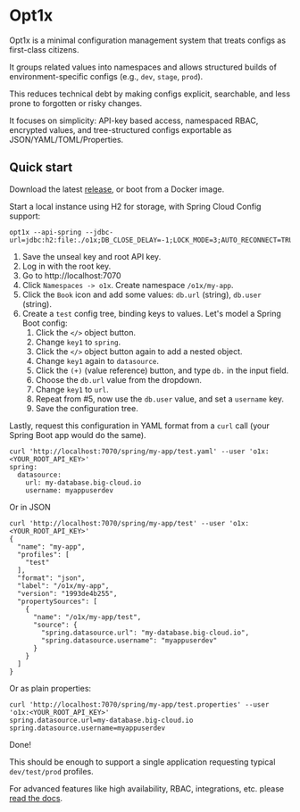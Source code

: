 # Opt1x

Opt1x is a minimal configuration management system that treats configs as first-class citizens.

It groups related values into namespaces and allows structured builds of environment-specific configs (e.g., `dev`, `stage`, `prod`). 

This reduces technical debt by making configs explicit, searchable, and less prone to forgotten or risky changes.

It focuses on simplicity: API-key based access, namespaced RBAC, encrypted values, and tree-structured configs exportable as JSON/YAML/TOML/Properties.

## Quick start

Download the latest [release](https://github.com/vaccovecrana/opt1x/releases), or boot from a Docker image.

Start a local instance using H2 for storage, with Spring Cloud Config support:

```
opt1x --api-spring --jdbc-url=jdbc:h2:file:./o1x;DB_CLOSE_DELAY=-1;LOCK_MODE=3;AUTO_RECONNECT=TRUE
```

1. Save the unseal key and root API key.
2. Log in with the root key.
3. Go to http://localhost:7070
4. Click `Namespaces -> o1x`. Create namespace `/o1x/my-app`.
5. Click the `Book` icon and add some values: `db.url` (string), `db.user` (string).
6. Create a `test` config tree, binding keys to values. Let's model a Spring Boot config:
   1. Click the `</>` object button.
   2. Change `key1`  to `spring`.
   3. Click the `</>` object button again to add a nested object.
   4. Change `key1` again to `datasource`.
   5. Click the `(+)` (value reference) button, and type `db.` in the input field.
   6. Choose the `db.url` value from the dropdown.
   7. Change `key1` to `url`.
   8. Repeat from #5, now use the `db.user` value, and set a `username` key.
   9. Save the configuration tree.

Lastly, request this configuration in YAML format from a `curl` call (your Spring Boot app would do the same).

```
curl 'http://localhost:7070/spring/my-app/test.yaml' --user 'o1x:<YOUR_ROOT_API_KEY>'
spring:
  datasource:
    url: my-database.big-cloud.io
    username: myappuserdev
```

Or in JSON

```
curl 'http://localhost:7070/spring/my-app/test' --user 'o1x:<YOUR_ROOT_API_KEY>'
{
  "name": "my-app",
  "profiles": [
    "test"
  ],
  "format": "json",
  "label": "/o1x/my-app",
  "version": "1993de4b255",
  "propertySources": [
    {
      "name": "/o1x/my-app/test",
      "source": {
        "spring.datasource.url": "my-database.big-cloud.io",
        "spring.datasource.username": "myappuserdev"
      }
    }
  ]
}
```

Or as plain properties:

```
curl 'http://localhost:7070/spring/my-app/test.properties' --user 'o1x:<YOUR_ROOT_API_KEY>'
spring.datasource.url=my-database.big-cloud.io
spring.datasource.username=myappuserdev
```

Done!

This should be enough to support a single application requesting typical `dev/test/prod` profiles.

For advanced features like high availability, RBAC, integrations, etc. please [read the docs](https://vaccovecrana.github.io/opt1x).
